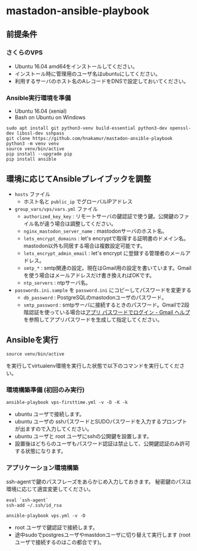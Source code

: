 mastadon-ansible-playbook
=========================

## 前提条件

### さくらのVPS

- Ubuntu 16.04 amd64をインストールしてください。
- インストール時に管理用のユーザ名はubuntuにしてください。
- 利用するサーバのホスト名のAレコードをDNSで設定しておいてください。

### Ansible実行環境を準備

- Ubuntu 16.04 (xenial)
- Bash on Ubuntu on Windows

```
sudo apt install git python3-venv build-essential python3-dev openssl-dev libssl-dev sshpass
git clone https://github.com/hnakamur/mastadon-ansible-playbook
python3 -m venv venv
source venv/bin/active
pip install --upgrade pip
pip install ansible
```

## 環境に応じてAnsibleプレイブックを調整

* `hosts` ファイル
   - ホスト名と `public_ip` でグローバルIPアドレス  
* `group_vars/vps/vars.yml` ファイル
   - `authorized_key_key` : リモートサーバの鍵認証で使う鍵。公開鍵のファイル名が違う場合は調整してください。
   - `nginx_mastodon_server_name` : mastodonサーバのホスト名。
   - `lets_encrypt_domains` : let's encryptで取得する証明書のドメイン名。mastodon以外も同居する場合は複数設定可能です。
   - `lets_encrypt_admin_email` : let's encrypt に登録する管理者のメールアドレス。
   - `smtp_*` : smtp関連の設定。現在はGmail用の設定を書いています。Gmailを使う場合はメールアドレスだけ書き換えればOKです。
   - `ntp_servers` : ntpサーバ名。
* `passwords.ini.sample` を `password.ini` にコピーしてパスワードを変更する
   - `db_password` : PostgreSQLのmastodonユーザのパスワード。
   - `smtp_password` : smtpサーバに接続するときのパスワード。Gmailで2段階認証を使っている場合は[アプリ パスワードでログイン - Gmail ヘルプ](https://support.google.com/mail/answer/185833?hl=ja)を参照してアプリパスワードを生成して指定してください。

## Ansibleを実行

```
source venv/bin/active
```

を実行してvirtualenv環境を実行した状態で以下のコマンドを実行してください。


### 環境構築準備 (初回のみ実行)

```
ansible-playbook vps-firsttime.yml -v -D -K -k
```

- ubuntu ユーザで接続します。
- ubuntu ユーザの sshパスワードとSUDOパスワードを入力するプロンプトが出ますので入力してください。
- ubuntu ユーザと root ユーザにsshの公開鍵を設置します。
- 設置後はどちらのユーザもパスワード認証は禁止して、公開鍵認証のみ許可する状態になります。

### アプリケーション環境構築

ssh-agentで鍵のパスフレーズをあらかじめ入力しておきます。
秘密鍵のパスは環境に応じて適宜変更してください。

```
eval `ssh-agent`
ssh-add ~/.ssh/id_rsa
```

```
ansible-playbook vps.yml -v -D
```

- root ユーザで鍵認証で接続します。
- 途中sudoでpostgresユーザやmastdonユーザに切り替えて実行します (rootユーザで接続するのはこの都合です)。
